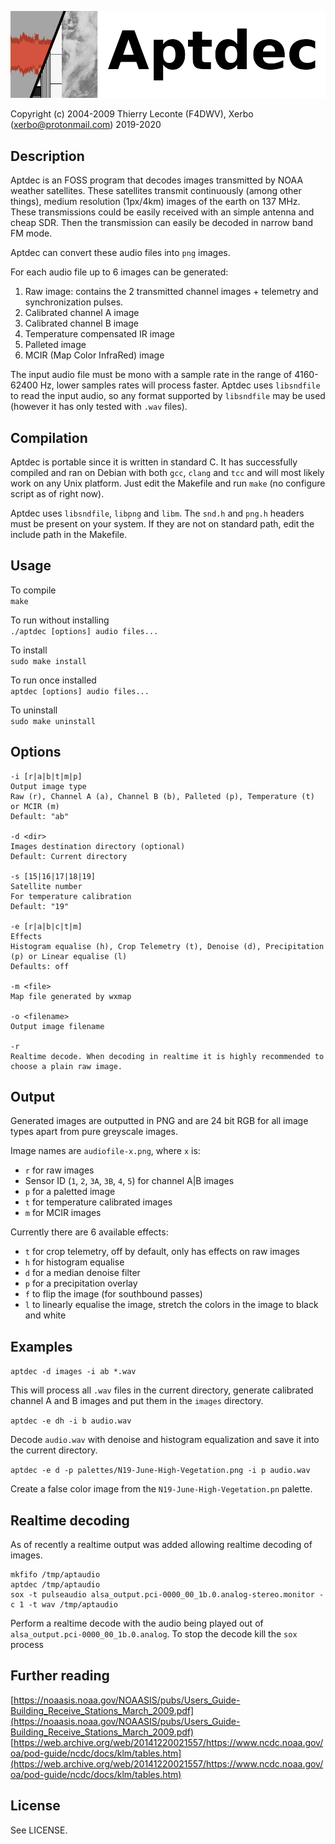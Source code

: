 ![Aptdec logo](textlogo.png)

Copyright (c) 2004-2009 Thierry Leconte (F4DWV), Xerbo (xerbo@protonmail.com) 2019-2020

## Description

Aptdec is an FOSS program that decodes images transmitted by NOAA weather satellites. These satellites transmit continuously (among other things), medium resolution (1px/4km) images of the earth on 137 MHz.  
These transmissions could be easily received with an simple antenna and cheap SDR. Then the transmission can easily be decoded in narrow band FM mode.

Aptdec can convert these audio files into `png` images.

For each audio file up to 6 images can be generated:

1. Raw image: contains the 2 transmitted channel images + telemetry and synchronization pulses.
2. Calibrated channel A image
3. Calibrated channel B image
4. Temperature compensated IR image
5. Palleted image
6. MCIR (Map Color InfraRed) image

The input audio file must be mono with a sample rate in the range of 4160-62400 Hz, lower samples rates will process faster.
Aptdec uses `libsndfile` to read the input audio, so any format supported by `libsndfile` may be used (however it has only tested with `.wav` files).

## Compilation

Aptdec is portable since it is written in standard C.
It has successfully compiled and ran on Debian with both `gcc`, `clang` and `tcc` and will most likely work on any Unix platform.
Just edit the Makefile and run `make` (no configure script as of right now). 

Aptdec uses `libsndfile`, `libpng` and `libm`.
The `snd.h` and `png.h` headers must be present on your system.
If they are not on standard path, edit the include path in the Makefile.

## Usage

To compile  
`make`

To run without installing  
`./aptdec [options] audio files...`

To install  
`sudo make install`

To run once installed  
`aptdec [options] audio files...`

To uninstall  
`sudo make uninstall`

## Options

```
-i [r|a|b|t|m|p]
Output image type
Raw (r), Channel A (a), Channel B (b), Palleted (p), Temperature (t) or MCIR (m)
Default: "ab"

-d <dir>
Images destination directory (optional)
Default: Current directory

-s [15|16|17|18|19]
Satellite number
For temperature calibration
Default: "19"

-e [r|a|b|c|t|m]
Effects
Histogram equalise (h), Crop Telemetry (t), Denoise (d), Precipitation (p) or Linear equalise (l)
Defaults: off

-m <file>
Map file generated by wxmap

-o <filename>
Output image filename

-r
Realtime decode. When decoding in realtime it is highly recommended to choose a plain raw image.
```

## Output

Generated images are outputted in PNG and are 24 bit RGB for all image types apart from pure greyscale images.

Image names are `audiofile-x.png`, where `x` is:

 - `r` for raw images
 - Sensor ID (`1`, `2`, `3A`, `3B`, `4`, `5`) for channel A|B images
 - `p` for a paletted image
 - `t` for temperature calibrated images
 - `m` for MCIR images

Currently there are 6 available effects:

 - `t` for crop telemetry, off by default, only has effects on raw images
 - `h` for histogram equalise
 - `d` for a median denoise filter
 - `p` for a precipitation overlay
 - `f` to flip the image (for southbound passes)
 - `l` to linearly equalise the image, stretch the colors in the image to black and white

## Examples

`aptdec -d images -i ab *.wav`

This will process all `.wav` files in the current directory, generate calibrated channel A and B images and put them in the `images` directory.

`aptdec -e dh -i b audio.wav`

Decode `audio.wav` with denoise and histogram equalization and save it into the current directory.

`aptdec -e d -p palettes/N19-June-High-Vegetation.png -i p audio.wav`

Create a false color image from the `N19-June-High-Vegetation.pn` palette.

## Realtime decoding

As of recently a realtime output was added allowing realtime decoding of images.

```
mkfifo /tmp/aptaudio
aptdec /tmp/aptaudio
sox -t pulseaudio alsa_output.pci-0000_00_1b.0.analog-stereo.monitor -c 1 -t wav /tmp/aptaudio
```

Perform a realtime decode with the audio being played out of `alsa_output.pci-0000_00_1b.0.analog`. To stop the decode kill the `sox` process

## Further reading

[https://noaasis.noaa.gov/NOAASIS/pubs/Users_Guide-Building_Receive_Stations_March_2009.pdf](https://noaasis.noaa.gov/NOAASIS/pubs/Users_Guide-Building_Receive_Stations_March_2009.pdf)  
[https://web.archive.org/web/20141220021557/https://www.ncdc.noaa.gov/oa/pod-guide/ncdc/docs/klm/tables.htm](https://web.archive.org/web/20141220021557/https://www.ncdc.noaa.gov/oa/pod-guide/ncdc/docs/klm/tables.htm)

## License

See LICENSE.
